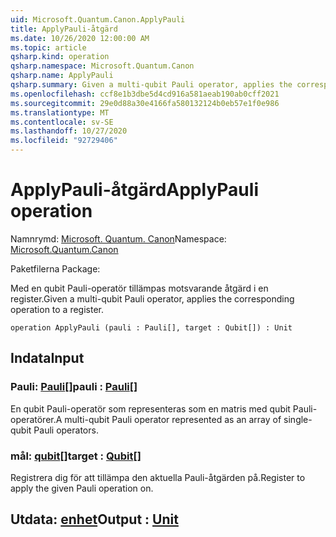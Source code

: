 ```yaml
---
uid: Microsoft.Quantum.Canon.ApplyPauli
title: ApplyPauli-åtgärd
ms.date: 10/26/2020 12:00:00 AM
ms.topic: article
qsharp.kind: operation
qsharp.namespace: Microsoft.Quantum.Canon
qsharp.name: ApplyPauli
qsharp.summary: Given a multi-qubit Pauli operator, applies the corresponding operation to a register.
ms.openlocfilehash: ccf8e1b3dbe5d4cd916a581aeab190ab0cff2021
ms.sourcegitcommit: 29e0d88a30e4166fa580132124b0eb57e1f0e986
ms.translationtype: MT
ms.contentlocale: sv-SE
ms.lasthandoff: 10/27/2020
ms.locfileid: "92729406"
---
```

# <a name="applypauli-operation"></a><span data-ttu-id="6f2a1-102">ApplyPauli-åtgärd</span><span class="sxs-lookup"><span data-stu-id="6f2a1-102">ApplyPauli operation</span></span>

<span data-ttu-id="6f2a1-103">Namnrymd: [Microsoft. Quantum. Canon](xref:Microsoft.Quantum.Canon)</span><span class="sxs-lookup"><span data-stu-id="6f2a1-103">Namespace: [Microsoft.Quantum.Canon](xref:Microsoft.Quantum.Canon)</span></span>

<span data-ttu-id="6f2a1-104">Paketfilerna [](https://nuget.org/packages/)</span><span class="sxs-lookup"><span data-stu-id="6f2a1-104">Package: [](https://nuget.org/packages/)</span></span>


<span data-ttu-id="6f2a1-105">Med en qubit Pauli-operatör tillämpas motsvarande åtgärd i en register.</span><span class="sxs-lookup"><span data-stu-id="6f2a1-105">Given a multi-qubit Pauli operator, applies the corresponding operation to a register.</span></span>

```qsharp
operation ApplyPauli (pauli : Pauli[], target : Qubit[]) : Unit
```


## <a name="input"></a><span data-ttu-id="6f2a1-106">Indata</span><span class="sxs-lookup"><span data-stu-id="6f2a1-106">Input</span></span>

### <a name="pauli--pauli"></a><span data-ttu-id="6f2a1-107">Pauli: [Pauli](xref:microsoft.quantum.lang-ref.pauli)[]</span><span class="sxs-lookup"><span data-stu-id="6f2a1-107">pauli : [Pauli](xref:microsoft.quantum.lang-ref.pauli)[]</span></span>

<span data-ttu-id="6f2a1-108">En qubit Pauli-operatör som representeras som en matris med qubit Pauli-operatörer.</span><span class="sxs-lookup"><span data-stu-id="6f2a1-108">A multi-qubit Pauli operator represented as an array of single-qubit Pauli operators.</span></span>


### <a name="target--qubit"></a><span data-ttu-id="6f2a1-109">mål: [qubit](xref:microsoft.quantum.lang-ref.qubit)[]</span><span class="sxs-lookup"><span data-stu-id="6f2a1-109">target : [Qubit](xref:microsoft.quantum.lang-ref.qubit)[]</span></span>

<span data-ttu-id="6f2a1-110">Registrera dig för att tillämpa den aktuella Pauli-åtgärden på.</span><span class="sxs-lookup"><span data-stu-id="6f2a1-110">Register to apply the given Pauli operation on.</span></span>



## <a name="output--unit"></a><span data-ttu-id="6f2a1-111">Utdata: [enhet](xref:microsoft.quantum.lang-ref.unit)</span><span class="sxs-lookup"><span data-stu-id="6f2a1-111">Output : [Unit](xref:microsoft.quantum.lang-ref.unit)</span></span>

